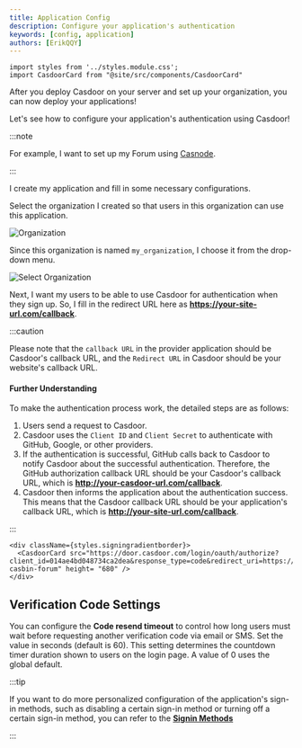 ```yaml
---
title: Application Config
description: Configure your application's authentication
keywords: [config, application]
authors: [ErikQQY]
---
```


```mdx-code-block
import styles from '../styles.module.css';
import CasdoorCard from "@site/src/components/CasdoorCard"
```

After you deploy Casdoor on your server and set up your organization, you can now deploy your applications!

Let's see how to configure your application's authentication using Casdoor!

:::note

For example, I want to set up my Forum using [Casnode](https://casnode.org).

:::

I create my application and fill in some necessary configurations.

Select the organization I created so that users in this organization can use this application.

![Organization](/img/application/config/organization.png)

Since this organization is named `my_organization`, I choose it from the drop-down menu.

![Select Organization](/img/application/config/selectorganization.png)

Next, I want my users to be able to use Casdoor for authentication when they sign up. So, I fill in the redirect URL here as **<https://your-site-url.com/callback>**.

:::caution

Please note that the `callback URL` in the provider application should be Casdoor's callback URL, and the `Redirect URL` in Casdoor should be your website's callback URL.

#### Further Understanding

To make the authentication process work, the detailed steps are as follows:

1. Users send a request to Casdoor.
2. Casdoor uses the `Client ID` and `Client Secret` to authenticate with GitHub, Google, or other providers.
3. If the authentication is successful, GitHub calls back to Casdoor to notify Casdoor about the successful authentication. Therefore, the GitHub authorization callback URL should be your Casdoor's callback URL, which is **<http://your-casdoor-url.com/callback>**.
4. Casdoor then informs the application about the authentication success. This means that the Casdoor callback URL should be your application's callback URL, which is **<http://your-site-url.com/callback>**.

:::

```mdx-code-block
<div className={styles.signingradientborder}>
  <CasdoorCard src="https://door.casdoor.com/login/oauth/authorize?client_id=014ae4bd048734ca2dea&response_type=code&redirect_uri=https://forum.casbin.com/callback&scope=read&state=app-casbin-forum" height= "680" />
</div>
```

## Verification Code Settings

You can configure the **Code resend timeout** to control how long users must wait before requesting another verification code via email or SMS. Set the value in seconds (default is 60). This setting determines the countdown timer duration shown to users on the login page. A value of 0 uses the global default.

:::tip

If you want to do more personalized configuration of the application's sign-in methods, such as disabling a certain sign-in method or turning off a certain sign-in method, you can refer to the **[Signin Methods](./signin-methods.md)**

:::

